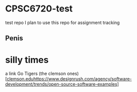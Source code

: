 # CPSC6720-test
test repo
I plan to use this repo for assignment tracking 
## Penis 
# silly times
a link 
Go Tigers (the clemson ones)[[clemson.edu](https://www.designrush.com/agency/software-development/trends/open-source-software-examples)https://www.designrush.com/agency/software-development/trends/open-source-software-examples]
